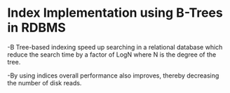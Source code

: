 # Index Implementation using B-Trees in RDBMS

-B Tree-based indexing speed up searching in a relational database which reduce the search time by a factor of LogN
 where N is the degree of the tree.
 
-By using indices overall performance also improves, thereby decreasing the number
 of disk reads.
